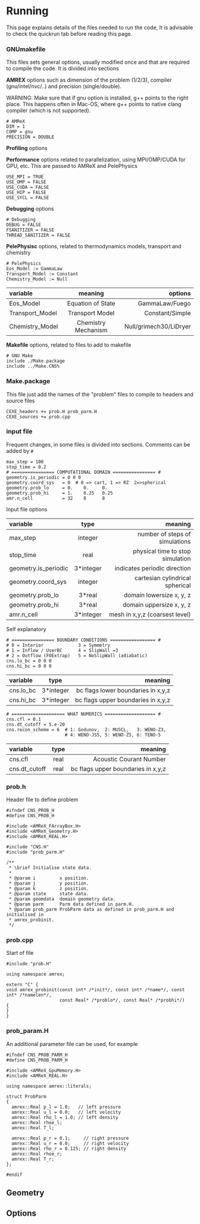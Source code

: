 # Running

This page explains details of the files needed to run the code, 
It is advisable to check the quickrun tab before reading this page.


### GNUmakefile 

This files sets general options, usually modified once and that are required to compile the code.
It is divided into sections

**AMREX** options
such as dimension of the problem (1/2/3), compiler (gnu/intel/nvc/..) and precision (single/double).

WARNING: Make sure that if gnu option is installed, g++ points to the right place. 
This happens often in Mac-OS, where g++ points to native clang compiler (which is not supported).


```
# AMReX
DIM = 1
COMP = gnu
PRECISION = DOUBLE
```

**Profiling** options


**Performance** options related to parallelization, using MPI/OMP/CUDA for GPU, etc.
This are passed to AMReX and PelePhysics

```
USE_MPI = TRUE
USE_OMP = FALSE
USE_CUDA = FALSE
USE_HIP = FALSE
USE_SYCL = FALSE
```

**Debugging** options

```
# Debugging
DEBUG = FALSE
FSANITIZER = FALSE
THREAD_SANITIZER = FALSE
```

**PelePhysisc** options, related to thermodynamics models, transport and chemistry

```
# PelePhysics
Eos_Model := GammaLaw
Transport_Model := Constant
Chemistry_Model := Null
```

variable |  meaning  | options
:----------- |:-------------:| -----------:
Eos_Model       | Equation of State        | GammaLaw/Fuego
Transport_Model     | Transport Model        | Constant/Simple
Chemistry_Model        | Chemistry Mechanism    | Null/grimech30/LiDryer



**Makefile** options, related to files to add to makefile

```
# GNU Make
include ./Make.package
include ../Make.CNS%
```

### Make.package

This file just add the names of the "problem" files to compile to headers and source files

```
CEXE_headers += prob.H prob_parm.H
CEXE_sources += prob.cpp
```


### input file

Frequent changes, in some files is divided into sections.
Comments can be added by `#`


```
max_step = 100
stop_time = 0.2
# ================ COMPUTATIONAL DOMAIN ================ #
geometry.is_periodic = 0 0 0
geometry.coord_sys   = 0  # 0 => cart, 1 => RZ  2=>spherical
geometry.prob_lo     = 0.    0.     0.
geometry.prob_hi     = 1.    0.25   0.25
amr.n_cell           = 32    8      8
```

Input file options

variable | type | meaning
:----------- |:-------------:| -----------:
max_step       | integer        | number of steps of simulations
stop_time       | real        | physical time to stop simulation
geometry.is_periodic        | 3*integer       | indicates periodic direction 
geometry.coord_sys  | integer |   cartesian cylindrical spherical
geometry.prob_lo   |  3*real    | domain lowersize x, y, z
geometry.prob_hi   |  3*real    | domain uppersize x, y, z
amr.n_cell         |  3*integer |   mesh in x,y,z (coarsest level) |

Self explanatory

```
# ================ BOUNDARY CONDITIONS ================= #
# 0 = Interior             3 = Symmetry
# 1 = Inflow / UserBC      4 = SlipWall =3
# 2 = Outflow (FOExtrap)   5 = NoSlipWall (adiabatic)
cns.lo_bc = 0 0 0
cns.hi_bc = 0 0 0
```

variable | type | meaning
:----------- |:-------------:| -----------:
cns.lo_bc       | 3*integer        | bc flags lower boundaries in x,y,z
cns.hi_bc       | 3*integer        | bc flags upper boundaries in x,y,z


```
# ==================== WHAT NUMERICS =================== #
cns.cfl = 0.1
cns.dt_cutoff = 5.e-20
cns.recon_scheme = 6  # 1: Godunov,  2: MUSCL,   3: WENO-Z3, 
                      # 4: WENO-JS5, 5: WENO-Z5, 6: TENO-5
```

variable | type | meaning
:----------- |:-------------:| -----------:
cns.cfl       | real        | Acoustic Courant Number 
cns.dt_cutoff      | real        | bc flags upper boundaries in x,y,z



### prob.h

Header file to define problem

```
#ifndef CNS_PROB_H
#define CNS_PROB_H

#include <AMReX_FArrayBox.H>
#include <AMReX_Geometry.H>
#include <AMReX_REAL.H>

#include "CNS.H"
#include "prob_parm.H"

/**
 * \brief Initialise state data.
 *
 * @param i         x position.
 * @param j         y position.
 * @param k         z position.
 * @param state     state data.
 * @param geomdata  domain geometry data.
 * @param parm      Parm data defined in parm.H.
 * @param prob_parm ProbParm data as defined in prob_parm.H and initialised in
 * amrex_probinit.
 */
```

### prob.cpp


Start of file

```
#include "prob.H"

using namespace amrex;

extern "C" {
void amrex_probinit(const int* /*init*/, const int* /*name*/, const int* /*namelen*/,
                    const Real* /*problo*/, const Real* /*probhi*/)
{
}
}
```

### prob_param.H

An additional parameter file can be used, for example


```
#ifndef CNS_PROB_PARM_H
#define CNS_PROB_PARM_H

#include <AMReX_GpuMemory.H>
#include <AMReX_REAL.H>

using namespace amrex::literals;

struct ProbParm
{
  amrex::Real p_l = 1.0;   // left pressure
  amrex::Real u_l = 0.0;   // left velocity
  amrex::Real rho_l = 1.0; // left density
  amrex::Real rhoe_l;
  amrex::Real T_l;

  amrex::Real p_r = 0.1;     // right pressure
  amrex::Real u_r = 0.0;     // right velocity
  amrex::Real rho_r = 0.125; // right density
  amrex::Real rhoe_r;
  amrex::Real T_r;
};

#endif
```

## Geometry

## Options




